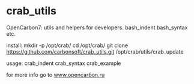 # crab_utils
OpenCarbon7: utils and helpers for developers. bash_indent bash_syntax etc.

install:
mkdir -p /opt/crab/
cd  /opt/crab/
git clone https://github.com/carbonsoft/crab_utils.git
/opt/crab/utils/crab_update

usage:
crab_indent
crab_syntax
crab_example

for more info go to www.opencarbon.ru
